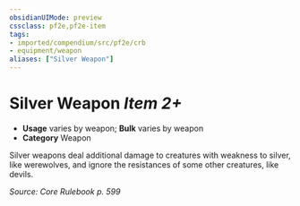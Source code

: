 ```yaml
---
obsidianUIMode: preview
cssclass: pf2e,pf2e-item
tags:
- imported/compendium/src/pf2e/crb
- equipment/weapon
aliases: ["Silver Weapon"]
---
```

# Silver Weapon *Item 2+*  

- **Usage** varies by weapon; **Bulk** varies by weapon
- **Category** Weapon

Silver weapons deal additional damage to creatures with weakness to silver, like werewolves, and ignore the resistances of some other creatures, like devils.

*Source: Core Rulebook p. 599*